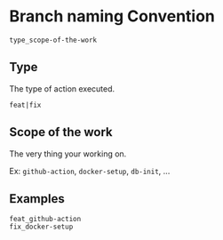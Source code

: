 # Branch naming Convention

```
type_scope-of-the-work
```

## Type

The type of action executed.

```
feat|fix
```

## Scope of the work

The very thing your working on.

Ex: `github-action`, `docker-setup`, `db-init`, ...

## Examples

```
feat_github-action
fix_docker-setup
```
